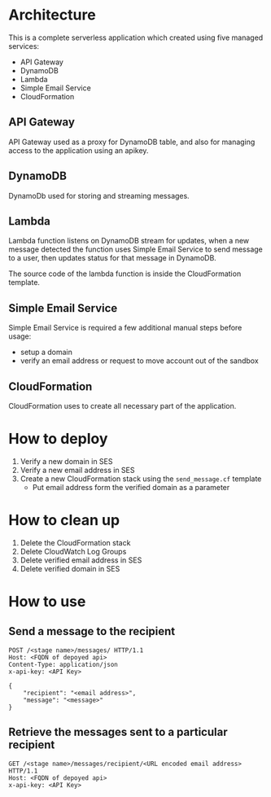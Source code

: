 # Architecture

This is a complete serverless application which created using five managed services:
 - API Gateway
 - DynamoDB
 - Lambda
 - Simple Email Service
 - CloudFormation

## API Gateway

API Gateway used as a proxy for DynamoDB table, and also for managing access to the application using an apikey.

## DynamoDB

DynamoDb used for storing and streaming messages. 

## Lambda

Lambda function listens on DynamoDB stream for updates, when a new message detected the function uses Simple Email Service to send message to a user, then updates status for that message in DynamoDB.

The source code of the lambda function is inside the CloudFormation template.

## Simple Email Service

Simple Email Service is required a few additional manual steps before usage:
 - setup a domain
 - verify an email address or request to move account out of the sandbox

## CloudFormation

CloudFormation uses to create all necessary part of the application.

# How to deploy

1. Verify a new domain in SES
1. Verify a new email address in SES
1. Create a new CloudFormation stack using the ```send_message.cf``` template
   - Put email address form the verified domain as a parameter 

# How to clean up
1. Delete the CloudFormation stack
1. Delete CloudWatch Log Groups
1. Delete verified email address in SES
1. Delete verified domain in SES

# How to use
## Send a message to the recipient

```
POST /<stage name>/messages/ HTTP/1.1
Host: <FQDN of depoyed api>
Content-Type: application/json
x-api-key: <API Key>

{
    "recipient": "<email address>",
    "message": "<message>"
}
```
## Retrieve the messages sent to a particular recipient

```
GET /<stage name>/messages/recipient/<URL encoded email address> HTTP/1.1
Host: <FQDN of depoyed api>
x-api-key: <API Key>
```
